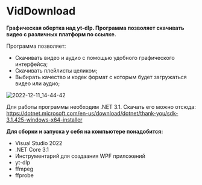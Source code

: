 # VidDownload
**Графическая обертка над yt-dlp. Программа позволяет скачивать видео с различных платформ по ссылке.**

Программа позволяет:
- Скачивать видео и аудио с помощью удобного графического интерфейса;
- Скачивать плейлисты целиком;
- Выбирать качество и кодек формат с которым будет загружаться видео или аудио;

![2022-12-11_14-44-42](https://user-images.githubusercontent.com/26280352/206901661-ad84a764-2ce7-4297-8990-51c1909e1b2f.png)

Для работы программы необходим .NET 3.1. Скачать его можно отсюда: https://dotnet.microsoft.com/en-us/download/dotnet/thank-you/sdk-3.1.425-windows-x64-installer

**Для сборки и запуска у себя на компьютере понадобится:**
- Visual Studio 2022
- .NET Core 3.1
- Инструментарий для создаания WPF приложений
- yt-dlp
- ffmpeg
- ffprobe
